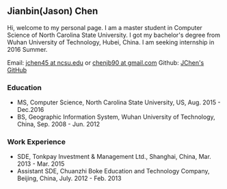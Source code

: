 ## Jianbin(Jason) Chen

Hi, welcome to my personal page. I am a master student in Computer Science of North Carolina State University. I got my bachelor's degree from Wuhan University of Technology, Hubei, China. I am seeking internship in 2016 Summer.

Email: [jchen45 at ncsu.edu](mailto:jchen45@ncsu.edu) or [chenjb90 at gmail.com](mailto:chenjb90@gmail.com)
Github: [JChen's GitHub](https://github.com/drinkbeer)

### Education
- MS, Computer Science, North Carolina State University, US, Aug. 2015 - Dec.2016
- BS, Geographic Information System, Wuhan University of Technology, China, Sep. 2008 - Jun. 2012

### Work Experience
- SDE, Tonkpay Investment & Management Ltd., Shanghai, China, Mar. 2013 - Mar. 2015
- Assistant SDE, Chuanzhi Boke Education and Technology Company, Beijing, China, July. 2012 - Feb. 2013
